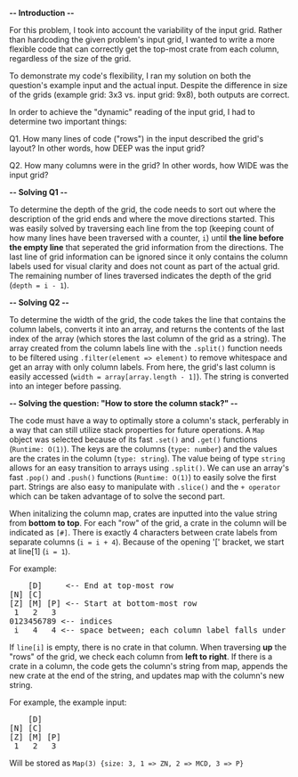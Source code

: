 **-- Introduction --**

For this problem, I took into account the variability of the input grid. Rather than hardcoding the given problem's input grid, I wanted to write a more flexible code that can correctly get the top-most crate from each column, regardless of the size of the grid.

To demonstrate my code's flexibility, I ran my solution on both the question's example input and the actual input. Despite the difference in size of the grids (example grid: 3x3 vs. input grid: 9x8), both outputs are correct.

In order to achieve the "dynamic" reading of the input grid, I had to determine two important things:

Q1. How many lines of code ("rows") in the input described the grid's layout? In other words, how DEEP was the input grid?

Q2. How many columns were in the grid? In other words, how WIDE was the input grid?

**-- Solving Q1 --**

To determine the depth of the grid, the code needs to sort out where the description of the grid ends and where the move directions started. This was easily solved by traversing each line from the top (keeping count of how many lines have been traversed with a counter, `i`) until **the line before the empty line** that seperated the grid information from the directions. The last line of grid information can be ignored since it only contains the column labels used for visual clarity and does not count as part of the actual grid. The remaining number of lines traversed indicates the depth of the grid (`depth = i - 1`).


**-- Solving Q2 --**

To determine the width of the grid, the code takes the line that contains the column labels, converts it into an array, and returns the contents of the last index of the array (which stores the last column of the grid as a string). The array created from the column labels line with the `.split()` function needs to be filtered using `.filter(element => element)` to remove whitespace and get an array with only column labels. From here, the grid's last column is easily accessed (`width = array[array.length - 1]`). The string is converted into an integer before passing.


**-- Solving the question: "How to store the column stack?" --**

The code must have a way to optimally store a column's stack, perferably in a way that can still utilize stack properties for future operations. A `Map` object was selected because of its fast `.set()` and `.get()` functions (`Runtime: O(1)`). The keys are the columns (`type: number`) and the values are the crates in the column (`type: string`). The value being of type `string` allows for an easy transition to arrays using `.split()`. We can use an array's fast `.pop()` and `.push()` functions (`Runtime: O(1)`) to easily solve the first part. Strings are also easy to manipulate with `.slice()` and the `+ operator` which can be taken advantage of to solve the second part.

When initalizing the column map, crates are inputted into the value string from **bottom to top**. For each "row" of the grid, a crate in the column will be indicated as `[#]`. There is exactly 4 characters between crate labels from separate columns (`i = i + 4`). Because of the opening '[' bracket, we start at line[1] (`i = 1`).

For example:
<pre>
    [D]     <-- End at top-most row
[N] [C]    
[Z] [M] [P] <-- Start at bottom-most row
 1   2   3 
0123456789 <-- indices
 i   4   4 <-- space between; each column label falls under indexes: 1, 5 (1 + 4), 9 (5 + 4), ...
</pre>

 If `line[i]` is empty, there is no crate in that column. When traversing **up** the "rows" of the grid, we check each column from **left to right**. If there is a crate in a column, the code gets the column's string from map, appends the new crate at the end of the string, and updates map with the column's new string.

For example, the example input:
<pre>
    [D]    
[N] [C]    
[Z] [M] [P]
 1   2   3 
</pre>

Will be stored as `Map(3) {size: 3, 1 => ZN, 2 => MCD, 3 => P}`